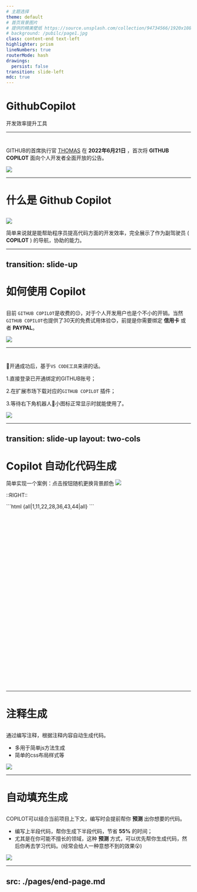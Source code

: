```yaml
---
# 主题选择
theme: default
# 首页背景图片
# 提供的精美壁纸 https://source.unsplash.com/collection/94734566/1920x1080
# background: /pubilc/page1.jpg
class: content-end text-left
highlighter: prism 
lineNumbers: true
routerMode: hash
drawings:
  persist: false
transition: slide-left
mdc: true
---
```


# GithubCopilot

开发效率提升工具

<style>
.slidev-layout.slidev-page-1 {
  background-image:url("/pubilc/page1.jpg") !important;
  color: #5a5a5a !important;
}
p{
    text-transform:uppercase;
}
</style>
<!--
* 最后部分的注释可以在演讲模式下只针对你个人展示出来
* 没错，是这样的
-->

---

# 
##

GitHub的首席执行官 [Thomas](https://github.blog/author/ashtom/) 在 **2022年6月21日** ，首次将 **Github Copilot** 面向个人开发者全面开放的公告。

<img src="/pubilc/1704691680302.jpg" class="m-auto mt-5 h-95">
<!--
您可以在markdown中使用“style”标签来覆盖当前页面的样式
-->

---

# 什么是 Github Copilot
##
<img src="/pubilc/1704698345259.jpg" class="h-80 m-auto my-10">

<v-click>

简单来说就是能帮助程序员提高代码方面的开发效率，完全展示了作为副驾驶员 ( **copilot** ) 的导航，协助的能力。

</v-click>

---
transition: slide-up
---

# 如何使用 Copilot

##

目前 `Github Copilot`是收费的😔，对于个人开发用户也是个不小的开销。当然`Github Copilot`也提供了30天的免费试用体验😊，前提是你需要绑定 **信用卡** 或者 **PayPal**。

<img src="/pubilc/1704700226543.jpg" class="w-1/2 m-auto mt-10">

---

# 
##
🎉开通成功后，基于`VS Code工具`来讲的话。

1.直接登录已开通绑定的github账号；

2.在扩展市场下载对应的`Github Copilot` 插件；

3.等待右下角机器人🤖小图标正常显示时就能使用了。

<img src="/pubilc/1704702605209.jpg" class="h-80 m-auto">

---
transition: slide-up
layout: two-cols
---

# Copilot 自动化代码生成

简单实现一个案例：点击按钮随机更换背景颜色
<img src="/pubilc/button.gif" class="m-auto mt-5 h-100">

::right::

<div class="code">
```html {all|1,11,22,28,36,43,44|all}
<!-- 生成一个垂直水平居中的按钮 -->
<template>
  <div class="other">
    <div class="btn" @click="changeColor">
      <div class="btn-inner">
        <div class="btn-inner-inner">按钮</div>
      </div>
    </div>
  </div>
</template>
<!-- 给按钮添加一个点击事件，每次点击按钮，背景颜色就会随机改变 -->
<script>
export default {
  data() {
    return {
      color: '#fff'
    }
  },
  methods: {
    changeColor() {
      this.color = '#' + Math.floor(Math.random() * 0xffffff).toString(16)
      // 背景颜色改变
      this.$el.style.backgroundColor = this.color
    }
  }
}
</script>
<!-- 样式部分 -->
<style lang="scss" scoped>
.other {
  width: 100%;
  height: 100%;
  display: flex;
  justify-content: center;
  align-items: center;
  height: 100vh;
  .btn {
    width: 200px;
    height: 50px;
    background: #fff;
    border-radius: 5px;
    box-shadow: 0 0 10px #ccc;
    cursor: pointer;
    user-select: none;
    .btn-inner {
      width: 100%;
      height: 100%;
      display: flex;
      justify-content: center;
      align-items: center;
      .btn-inner-inner {
        font-size: 20px;
      }
    }
  }
}
</style>
```
</div>

<style>
  .code{
    height:31rem;
    overflow: auto;
  }
</style>
<!-- 
让我们看下下面代码中哪些是通过copilot生成的
 -->

---

# 注释生成
##
通过编写注释，根据注释内容自动生成代码。
* 多用于简单js方法生成
* 简单的css布局样式等

<img src="/pubilc/code1.gif" class="m-auto mt-5 h-70">

---

# 自动填充生成
##
Copilot可以结合当前项目上下文，编写时会提前帮你 **预测** 出你想要的代码。
* 编写上半段代码，帮你生成下半段代码，节省 **55%** 的时间；
* 尤其是在你可能不擅长的领域，这种 **预测** 方式，可以优先帮你生成代码，然后你再去学习代码。(经常会给人一种意想不到的效果😮)
<img src="/pubilc/code2.gif" class="m-auto mt-5 h-60">


---
src: ./pages/end-page.md
---
